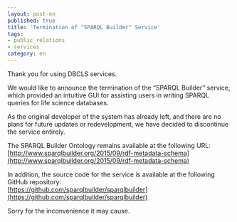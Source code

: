 ```yaml
---
layout: post-en
published: true
title: 'Termination of "SPARQL Builder" Service'
tags:
- public_relations
- services
category: en
---
```

Thank you for using DBCLS services.<br />

We would like to announce the termination of the “SPARQL Builder” service, which provided an intuitive GUI for assisting users in writing SPARQL queries for life science databases.<br />

As the original developer of the system has already left, and there are no plans for future updates or redevelopment, we have decided to discontinue the service entirely.<br />

The SPARQL Builder Ontology remains available at the following URL:<br />
[http://www.sparqlbuilder.org/2015/09/rdf-metadata-schema](http://www.sparqlbuilder.org/2015/09/rdf-metadata-schema)

In addition, the source code for the service is available at the following GitHub repository:<br />
[https://github.com/sparqlbuilder/sparqlbuilder](https://github.com/sparqlbuilder/sparqlbuilder)

Sorry for the inconvenience it may cause.<br />
